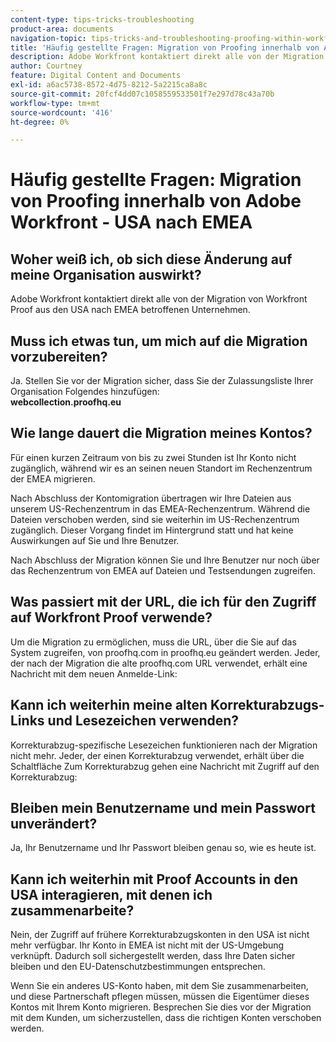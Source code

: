 ```yaml
---
content-type: tips-tricks-troubleshooting
product-area: documents
navigation-topic: tips-tricks-and-troubleshooting-proofing-within-workfront
title: 'Häufig gestellte Fragen: Migration von Proofing innerhalb von Adobe Workfront - USA nach EMEA'
description: Adobe Workfront kontaktiert direkt alle von der Migration von Workfront Proof aus den USA nach EMEA betroffenen Unternehmen.
author: Courtney
feature: Digital Content and Documents
exl-id: a6ac5738-8572-4d75-8212-5a2215ca8a8c
source-git-commit: 20fcf4dd07c1058559533501f7e297d78c43a70b
workflow-type: tm+mt
source-wordcount: '416'
ht-degree: 0%

---
```


# Häufig gestellte Fragen: Migration von Proofing innerhalb von Adobe Workfront - USA nach EMEA

## Woher weiß ich, ob sich diese Änderung auf meine Organisation auswirkt? 

Adobe Workfront kontaktiert direkt alle von der Migration von Workfront Proof aus den USA nach EMEA betroffenen Unternehmen.

## Muss ich etwas tun, um mich auf die Migration vorzubereiten?

Ja. Stellen Sie vor der Migration sicher, dass Sie der Zulassungsliste Ihrer Organisation Folgendes hinzufügen:\
**webcollection.proofhq.eu**

## Wie lange dauert die Migration meines Kontos?

Für einen kurzen Zeitraum von bis zu zwei Stunden ist Ihr Konto nicht zugänglich, während wir es an seinen neuen Standort im Rechenzentrum der EMEA migrieren.

Nach Abschluss der Kontomigration übertragen wir Ihre Dateien aus unserem US-Rechenzentrum in das EMEA-Rechenzentrum. Während die Dateien verschoben werden, sind sie weiterhin im US-Rechenzentrum zugänglich. Dieser Vorgang findet im Hintergrund statt und hat keine Auswirkungen auf Sie und Ihre Benutzer.

Nach Abschluss der Migration können Sie und Ihre Benutzer nur noch über das Rechenzentrum von EMEA auf Dateien und Testsendungen zugreifen. 

## Was passiert mit der URL, die ich für den Zugriff auf Workfront Proof verwende?

Um die Migration zu ermöglichen, muss die URL, über die Sie auf das System zugreifen, von proofhq.com in proofhq.eu geändert werden. Jeder, der nach der Migration die alte proofhq.com URL verwendet, erhält eine Nachricht mit dem neuen Anmelde-Link:

## Kann ich weiterhin meine alten Korrekturabzugs-Links und Lesezeichen verwenden?

Korrekturabzug-spezifische Lesezeichen funktionieren nach der Migration nicht mehr. Jeder, der einen Korrekturabzug verwendet, erhält über die Schaltfläche Zum Korrekturabzug gehen eine Nachricht mit Zugriff auf den Korrekturabzug:

## Bleiben mein Benutzername und mein Passwort unverändert?

Ja, Ihr Benutzername und Ihr Passwort bleiben genau so, wie es heute ist.

## Kann ich weiterhin mit Proof Accounts in den USA interagieren, mit denen ich zusammenarbeite?

Nein, der Zugriff auf frühere Korrekturabzugskonten in den USA ist nicht mehr verfügbar. Ihr Konto in EMEA ist nicht mit der US-Umgebung verknüpft. Dadurch soll sichergestellt werden, dass Ihre Daten sicher bleiben und den EU-Datenschutzbestimmungen entsprechen.

Wenn Sie ein anderes US-Konto haben, mit dem Sie zusammenarbeiten, und diese Partnerschaft pflegen müssen, müssen die Eigentümer dieses Kontos mit Ihrem Konto migrieren. Besprechen Sie dies vor der Migration mit dem Kunden, um sicherzustellen, dass die richtigen Konten verschoben werden.
